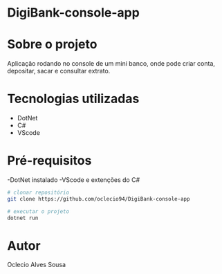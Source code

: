 # DigiBank-console-app

# Sobre o projeto

Aplicação rodando no console de um mini banco, onde pode criar conta, depositar, sacar e consultar extrato.

# Tecnologias utilizadas

- DotNet
- C#
- VScode

# Pré-requisitos

-DotNet instalado
-VScode e extenções do C#


```bash
# clonar repositório
git clone https://github.com/oclecio94/DigiBank-console-app

# executar o projeto
dotnet run
```

# Autor

Oclecio Alves Sousa
